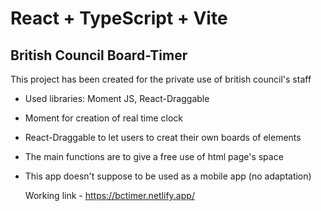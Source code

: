 # React + TypeScript + Vite
## British Council Board-Timer

This project has been created for the private use of british council's staff

- Used libraries: Moment JS, React-Draggable
- Moment for creation of real time clock
- React-Draggable to let users to creat their own boards of elements
- The main functions are to give a free use of html page's space
- This app doesn't suppose to be used as a mobile app (no adaptation)


  Working link - https://bctimer.netlify.app/
